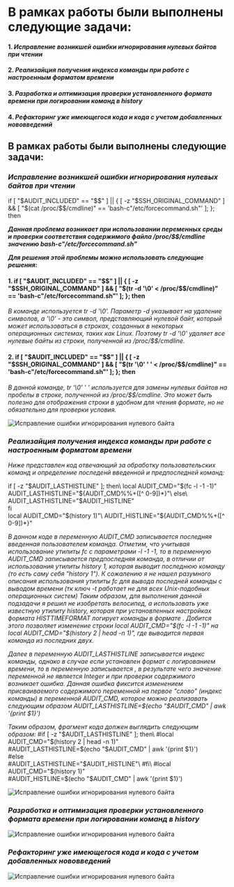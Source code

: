 В рамках работы были выполнены следующие задачи:
=====================================================
#### 1. *Исправление возникшей ошибки игнорирования нулевых байтов при чтении*
#### 2. *Реализайция получения индекса команды при работе с настроенным форматом времени*
#### 3. *Разработка и оптимизация проверки установленного формата времени при логировании команд в history*
#### 4. *Рефакторинг уже имеющегося кода и кода с учетом добавленных нововведений*

В рамках работы были выполнены следующие задачи:
-----------------------------------------------------------
### *Исправление возникшей ошибки игнорирования нулевых байтов при чтении*

if [ "$AUDIT_INCLUDED" == "$$" ] || { [ -z "$SSH_ORIGINAL_COMMAND" ] && [ "$(cat /proc/$$/cmdline)" == 'bash-c"/etc/forcecommand.sh"' ]; }; then

***Данная проблема возникает при использовании переменных среды и проверки соответствия содержимого файла /proc/$$/cmdline значению bash-c"/etc/forcecommand.sh"***

***Для решения этой проблемы можно использовать следующие решения:***
#### 1. if [ "$AUDIT_INCLUDED" == "$$" ] || { [ -z "$SSH_ORIGINAL_COMMAND" ] && [ "$(tr -d '\0' < /proc/$$/cmdline)" == 'bash-c"/etc/forcecommand.sh"' ]; }; then
*В команде используется tr -d '\0'. Параметр -d указывает на удаление символов, а '\0' - это символ, представляющий нулевой байт, который может использоваться в строках, созданных в некоторых операционных системах, таких как Linux. Поэтому tr -d '\0' удаляет все нулевые байты из строки, полученной из /proc/$$/cmdline.*
#### 2. if [ "$AUDIT_INCLUDED" == "$$" ] || { [ -z "$SSH_ORIGINAL_COMMAND" ] && [ "$(tr '\0' ' ' < /proc/$$/cmdline)" == 'bash-c"/etc/forcecommand.sh"' ]; }; then
*В данной команде, tr '\0' ' ' используется для замены нулевых байтов на пробелы в строке, полученной из /proc/$$/cmdline. Это может быть полезно для отображения строки в удобном для чтения формате, но не обязательно для проверки условия.*

![Исправление ошибки игнорирования нулевого байта](https://github.com/jfisto/CyberSecurity/edit/main/Unix/history/1.png)

### *Реализайция получения индекса команды при работе с настроенным форматом времени*

*Ниже представлен код отвечающий за обработку пользовательских команд и определение последенй введенной и предпоследней команд:*
  
if [ -z "$AUDIT_LASTHISTLINE" ]; then\
  local AUDIT_CMD="$(fc -l -1 -1)"\
  AUDIT_LASTHISTLINE="${AUDIT_CMD%%+([^ 0-9])*}"\
else\
  AUDIT_LASTHISTLINE="$AUDIT_HISTLINE"\
fi\
  local AUDIT_CMD="$(history 1)"\
  AUDIT_HISTLINE="${AUDIT_CMD%%+([^ 0-9])*}"

*В данном коде в переменную AUDIT_CMD записывается последняя введенная пользователем команда. Отметим, что учитывая использование утилиты fc с параметрами -l -1 -1, то в переменную AUDIT_CMD записывается предпоследняя команда, в отличии от использования утилиты history 1, которая выводит последнюю команду (то есть саму себя "history 1").*
*К сожалению я не нашел разумного описания использования утилиты fc для вывода последней команды с выводом времени (тк ключ -t работает не для всех Unix-подобных операционных систем)*
*Таким образом, для выполнения данной подзадачи я решил не изобретать велосипед, а использовать уже известную утилиту history, которая при установленных настройках формата HISTTIMEFORMAT логирует команды в формате <index> <datetime> <command>.*
*Добится этого позволяет изменение строки local AUDIT_CMD="$(fc -l -1 -1)" на local AUDIT_CMD="$(history 2 | head -n 1)", где выводится первая команда из последних двух.*
  
*Далее в переменную AUDIT_LASTHISTLINE записывается индекс команды, однако в случае если установлен формат с логированием времени, то в переменную записывается <index>  <datetime>, в результате чего значение переменной не является Integer и при проверки содержимого возникает ошибка.*
*Данная ошибка фиксится изменением присваиваемого содержимого переменной на первое "слово" (индекс команды) в переменной AUDIT_CMD, которое можно реализавать следующим образом AUDIT_LASTHISTLINE=$(echo "$AUDIT_CMD" | awk '{print $1}')*
  
*Таким образом, фрагмент кода должен выглядить следующим образом:*
  #if [ -z "$AUDIT_LASTHISTLINE" ]; then\
    #local AUDIT_CMD="$(history 2 | head -n 1)"\
    #AUDIT_LASTHISTLINE=$(echo "$AUDIT_CMD" | awk '{print $1}')\
  #else\
    #AUDIT_LASTHISTLINE="$AUDIT_HISTLINE"\
  #fi\
  #local AUDIT_CMD="$(history 1)"\
  #AUDIT_HISTLINE=$(echo "$AUDIT_CMD" | awk '{print $1}')


![Исправление ошибки игнорирования нулевого байта](https://github.com/jfisto/CyberSecurity/edit/main/Unix/history/2.png)

### *Разработка и оптимизация проверки установленного формата времени при логировании команд в history*


![Исправление ошибки игнорирования нулевого байта](https://github.com/jfisto/CyberSecurity/edit/main/Unix/history/3.png)

### *Рефакторинг уже имеющегося кода и кода с учетом добавленных нововведений*


![Исправление ошибки игнорирования нулевого байта](https://github.com/jfisto/CyberSecurity/edit/main/Unix/history/4.png)


